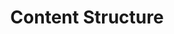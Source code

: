 ---
layout: "redirect"
redirect: "/docs/content-space/contentStructure/contentStructure.html"
title: "Content Structure"
mainPage: false
order: 3
---